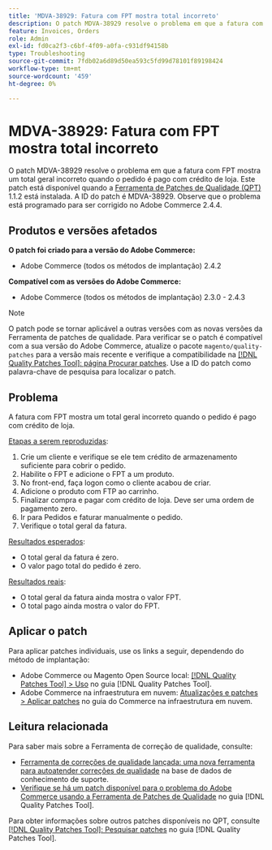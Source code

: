 ```yaml
---
title: 'MDVA-38929: Fatura com FPT mostra total incorreto'
description: O patch MDVA-38929 resolve o problema em que a fatura com FPT mostra um total geral incorreto quando o pedido é pago com crédito de loja. Este patch está disponível quando a [Ferramenta de correções de qualidade (QPT)](https://experienceleague.adobe.com/pt-br/docs/commerce-operations/tools/quality-patches-tool/quality-patches-tool-to-self-serve-quality-patches) 1.1.2 está instalada. A ID do patch é MDVA-38929. Observe que o problema está programado para ser corrigido no Adobe Commerce 2.4.4.
feature: Invoices, Orders
role: Admin
exl-id: fd0ca2f3-c6bf-4f09-a0fa-c931df94158b
type: Troubleshooting
source-git-commit: 7fdb02a6d89d50ea593c5fd99d78101f89198424
workflow-type: tm+mt
source-wordcount: '459'
ht-degree: 0%

---
```


# MDVA-38929: Fatura com FPT mostra total incorreto

O patch MDVA-38929 resolve o problema em que a fatura com FPT mostra um total geral incorreto quando o pedido é pago com crédito de loja. Este patch está disponível quando a [Ferramenta de Patches de Qualidade (QPT)](https://experienceleague.adobe.com/pt-br/docs/commerce-operations/tools/quality-patches-tool/quality-patches-tool-to-self-serve-quality-patches) 1.1.2 está instalada. A ID do patch é MDVA-38929. Observe que o problema está programado para ser corrigido no Adobe Commerce 2.4.4.

## Produtos e versões afetados

**O patch foi criado para a versão do Adobe Commerce:**

* Adobe Commerce (todos os métodos de implantação) 2.4.2

**Compatível com as versões do Adobe Commerce:**

* Adobe Commerce (todos os métodos de implantação) 2.3.0 - 2.4.3

>[!NOTE]
>
>O patch pode se tornar aplicável a outras versões com as novas versões da Ferramenta de patches de qualidade. Para verificar se o patch é compatível com a sua versão do Adobe Commerce, atualize o pacote `magento/quality-patches` para a versão mais recente e verifique a compatibilidade na [[!DNL Quality Patches Tool]: página Procurar patches](https://experienceleague.adobe.com/pt-br/docs/commerce-operations/tools/quality-patches-tool/quality-patches-tool-to-self-serve-quality-patches). Use a ID do patch como palavra-chave de pesquisa para localizar o patch.

## Problema

A fatura com FPT mostra um total geral incorreto quando o pedido é pago com crédito de loja.

<u>Etapas a serem reproduzidas</u>:

1. Crie um cliente e verifique se ele tem crédito de armazenamento suficiente para cobrir o pedido.
1. Habilite o FPT e adicione o FPT a um produto.
1. No front-end, faça logon como o cliente acabou de criar.
1. Adicione o produto com FTP ao carrinho.
1. Finalizar compra e pagar com crédito de loja. Deve ser uma ordem de pagamento zero.
1. Ir para Pedidos e faturar manualmente o pedido.
1. Verifique o total geral da fatura.

<u>Resultados esperados</u>:

* O total geral da fatura é zero.
* O valor pago total do pedido é zero.

<u>Resultados reais</u>:

* O total geral da fatura ainda mostra o valor FPT.
* O total pago ainda mostra o valor do FPT.

## Aplicar o patch

Para aplicar patches individuais, use os links a seguir, dependendo do método de implantação:

* Adobe Commerce ou Magento Open Source local: [[!DNL Quality Patches Tool] > Uso](/help/tools/quality-patches-tool/usage.md) no guia [!DNL Quality Patches Tool].
* Adobe Commerce na infraestrutura em nuvem: [Atualizações e patches > Aplicar patches](https://experienceleague.adobe.com/docs/commerce-cloud-service/user-guide/develop/upgrade/apply-patches.html?lang=pt-BR) no guia do Commerce na infraestrutura em nuvem.

## Leitura relacionada

Para saber mais sobre a Ferramenta de correção de qualidade, consulte:

* [Ferramenta de correções de qualidade lançada: uma nova ferramenta para autoatender correções de qualidade](https://experienceleague.adobe.com/pt-br/docs/commerce-operations/tools/quality-patches-tool/quality-patches-tool-to-self-serve-quality-patches) na base de dados de conhecimento de suporte.
* [Verifique se há um patch disponível para o problema do Adobe Commerce usando a Ferramenta de Patches de Qualidade](/help/tools/quality-patches-tool/patches-available-in-qpt/check-patch-for-magento-issue-with-magento-quality-patches.md) no guia [!DNL Quality Patches Tool].

Para obter informações sobre outros patches disponíveis no QPT, consulte [[!DNL Quality Patches Tool]: Pesquisar patches](https://experienceleague.adobe.com/tools/commerce-quality-patches/index.html?lang=pt-BR) no guia [!DNL Quality Patches Tool].
